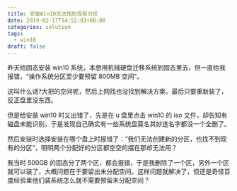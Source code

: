 ```yaml
---
title: 安装Win10无法找到现有分区
date: 2019-02-17T14:52:03+08:00
categories: solution
tags:
  - win10
draft: false
---
```


昨天给固态安装 win10 系统，本想用机械硬盘迁移系统到固态里去，但一直给我报错，“操作系统分区至少要预留 800MB 空间”。

<!--more-->

这叫什么话?大把的空间呢，然后上网找也没找到解决方案。最后只要重新装了，反正盘里没东西。

但是给安装 win10 时又出错了，先是在 u 盘里点击 win10 的 iso 文件，却告知有磁盘未能识别，于是发现自己确实有一些系统盘莫名其妙连名字都没一个全删了。

然后安装时选择安装在哪个盘上时报错了：“我们无法创建新的分区，也找不到现有的分区”，明明两个分配好的分区都空空的摆在那却无法用？

我当时 500GB 的固态分了两个区，都会报错，于是我删除了一个区，另外一个区就可以装了，大概问题在于要留出未分配空间。这样问题就解决了，但还是奇怪百度经验里他们装系统怎么就不需要预留未分配空间？
